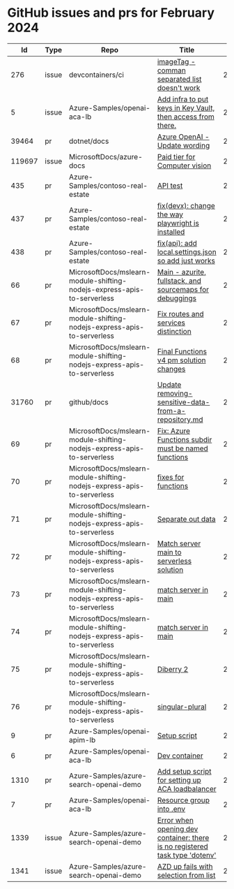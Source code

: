 # GitHub issues and prs for February 2024
|Id|Type|Repo|Title|Date|
|--|--|--|--|--|
|276|issue|devcontainers/ci|[imageTag - comman separated list doesn't work](https://github.com/devcontainers/ci/issues/276)|2/3/2024|
|5|issue|Azure-Samples/openai-aca-lb|[Add infra to put keys in Key Vault, then access from there. ](https://github.com/Azure-Samples/openai-aca-lb/issues/5)|2/6/2024|
|39464|pr|dotnet/docs|[Azure OpenAI - Update wording](https://github.com/dotnet/docs/pull/39464)|2/8/2024|
|119697|issue|MicrosoftDocs/azure-docs|[Paid tier for Computer vision](https://github.com/MicrosoftDocs/azure-docs/issues/119697)|2/9/2024|
|435|pr|Azure-Samples/contoso-real-estate|[API test](https://github.com/Azure-Samples/contoso-real-estate/pull/435)|2/13/2024|
|437|pr|Azure-Samples/contoso-real-estate|[fix(devx): change the way playwright is installed](https://github.com/Azure-Samples/contoso-real-estate/pull/437)|2/14/2024|
|438|pr|Azure-Samples/contoso-real-estate|[fix(api): add local.settings.json so add just works](https://github.com/Azure-Samples/contoso-real-estate/pull/438)|2/14/2024|
|66|pr|MicrosoftDocs/mslearn-module-shifting-nodejs-express-apis-to-serverless|[Main - azurite, fullstack, and sourcemaps for debuggings](https://github.com/MicrosoftDocs/mslearn-module-shifting-nodejs-express-apis-to-serverless/pull/66)|2/20/2024|
|67|pr|MicrosoftDocs/mslearn-module-shifting-nodejs-express-apis-to-serverless|[Fix routes and services distinction](https://github.com/MicrosoftDocs/mslearn-module-shifting-nodejs-express-apis-to-serverless/pull/67)|2/21/2024|
|68|pr|MicrosoftDocs/mslearn-module-shifting-nodejs-express-apis-to-serverless|[Final Functions v4 pm solution changes](https://github.com/MicrosoftDocs/mslearn-module-shifting-nodejs-express-apis-to-serverless/pull/68)|2/21/2024|
|31760|pr|github/docs|[Update removing-sensitive-data-from-a-repository.md](https://github.com/github/docs/pull/31760)|2/21/2024|
|69|pr|MicrosoftDocs/mslearn-module-shifting-nodejs-express-apis-to-serverless|[Fix: Azure Functions subdir must be named functions](https://github.com/MicrosoftDocs/mslearn-module-shifting-nodejs-express-apis-to-serverless/pull/69)|2/21/2024|
|70|pr|MicrosoftDocs/mslearn-module-shifting-nodejs-express-apis-to-serverless|[fixes for functions](https://github.com/MicrosoftDocs/mslearn-module-shifting-nodejs-express-apis-to-serverless/pull/70)|2/21/2024|
|71|pr|MicrosoftDocs/mslearn-module-shifting-nodejs-express-apis-to-serverless|[Separate out data](https://github.com/MicrosoftDocs/mslearn-module-shifting-nodejs-express-apis-to-serverless/pull/71)|2/21/2024|
|72|pr|MicrosoftDocs/mslearn-module-shifting-nodejs-express-apis-to-serverless|[Match server main to serverless solution](https://github.com/MicrosoftDocs/mslearn-module-shifting-nodejs-express-apis-to-serverless/pull/72)|2/22/2024|
|73|pr|MicrosoftDocs/mslearn-module-shifting-nodejs-express-apis-to-serverless|[match server in main](https://github.com/MicrosoftDocs/mslearn-module-shifting-nodejs-express-apis-to-serverless/pull/73)|2/22/2024|
|74|pr|MicrosoftDocs/mslearn-module-shifting-nodejs-express-apis-to-serverless|[match server in main](https://github.com/MicrosoftDocs/mslearn-module-shifting-nodejs-express-apis-to-serverless/pull/74)|2/22/2024|
|75|pr|MicrosoftDocs/mslearn-module-shifting-nodejs-express-apis-to-serverless|[Diberry 2](https://github.com/MicrosoftDocs/mslearn-module-shifting-nodejs-express-apis-to-serverless/pull/75)|2/22/2024|
|76|pr|MicrosoftDocs/mslearn-module-shifting-nodejs-express-apis-to-serverless|[singular-plural](https://github.com/MicrosoftDocs/mslearn-module-shifting-nodejs-express-apis-to-serverless/pull/76)|2/22/2024|
|9|pr|Azure-Samples/openai-apim-lb|[Setup script](https://github.com/Azure-Samples/openai-apim-lb/pull/9)|2/23/2024|
|6|pr|Azure-Samples/openai-aca-lb|[Dev container](https://github.com/Azure-Samples/openai-aca-lb/pull/6)|2/23/2024|
|1310|pr|Azure-Samples/azure-search-openai-demo|[Add setup script for setting up ACA loadbalancer](https://github.com/Azure-Samples/azure-search-openai-demo/pull/1310)|2/23/2024|
|7|pr|Azure-Samples/openai-aca-lb|[Resource group into .env](https://github.com/Azure-Samples/openai-aca-lb/pull/7)|2/23/2024|
|1339|issue|Azure-Samples/azure-search-openai-demo|[Error when opening dev container: there is no registered task type 'dotenv'](https://github.com/Azure-Samples/azure-search-openai-demo/issues/1339)|2/28/2024|
|1341|issue|Azure-Samples/azure-search-openai-demo|[AZD up fails with selection from list](https://github.com/Azure-Samples/azure-search-openai-demo/issues/1341)|2/29/2024|
